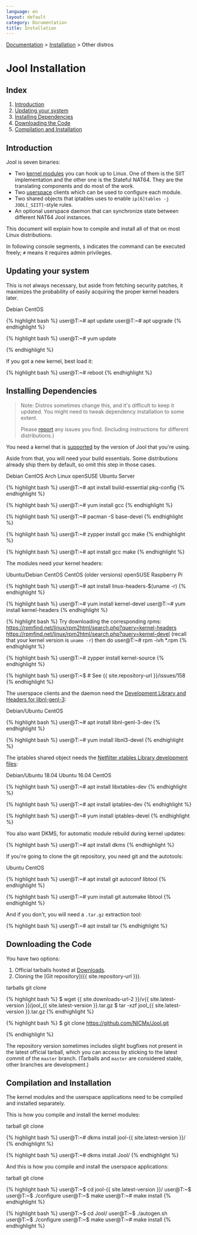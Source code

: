 ```yaml
---
language: en
layout: default
category: Documentation
title: Installation
---
```


[Documentation](documentation.html) > [Installation](documentation.html#installation) > Other distros

# Jool Installation

## Index

1. [Introduction](#introduction)
2. [Updating your system](#updating-your-system)
2. [Installing Dependencies](#installing-dependencies)
3. [Downloading the Code](#downloading-the-code)
4. [Compilation and Installation](#compilation-and-installation)

## Introduction

Jool is seven binaries:

- Two [kernel modules](https://en.wikipedia.org/wiki/Loadable_kernel_module) you can hook up to Linux. One of them is the SIIT implementation and the other one is the Stateful NAT64. They are the translating components and do most of the work.
- Two [userspace](https://en.wikipedia.org/wiki/User_space) clients which can be used to configure each module.
- Two shared objects that iptables uses to enable `ip[6]tables -j JOOL[_SIIT]`-style rules.
- An optional userspace daemon that can synchronize state between different NAT64 Jool instances.

This document will explain how to compile and install all of that on most Linux distributions.

In following console segments, `$` indicates the command can be executed freely; `#` means it requires admin privileges.

## Updating your system

This is not always necessary, but aside from fetching security patches, it maximizes the probability of easily acquiring the proper kernel headers later.

<div class="distro-menu">
	<span class="distro-selector" onclick="showDistro(this);">Debian</span>
	<span class="distro-selector" onclick="showDistro(this);">CentOS</span>
</div>

<!-- Debian -->
{% highlight bash %}
user@T:~# apt update
user@T:~# apt upgrade
{% endhighlight %}

<!-- CentOS -->
{% highlight bash %}
user@T:~# yum update
 
{% endhighlight %}

If you got a new kernel, best load it:

{% highlight bash %}
user@T:~# reboot
{% endhighlight %}

## Installing Dependencies

> Note: Distros sometimes change this, and it's difficult to keep it updated. You might need to tweak dependency installation to some extent.
> 
> Please [report](https://github.com/NICMx/Jool/issues) any issues you find. (Including instructions for different distributions.)

You need a kernel that is [supported](intro-jool.html#compatibility) by the version of Jool that you're using.

Aside from that, you will need your build essentials. Some distributions already ship them by default, so omit this step in those cases.

<div class="distro-menu">
	<span class="distro-selector" onclick="showDistro(this);">Debian</span>
	<span class="distro-selector" onclick="showDistro(this);">CentOS</span>
	<span class="distro-selector" onclick="showDistro(this);">Arch Linux</span>
	<span class="distro-selector" onclick="showDistro(this);">openSUSE</span>
	<span class="distro-selector" onclick="showDistro(this);">Ubuntu Server</span>
</div>

<!-- TODO pkg-config in other distros -->

<!-- Debian -->
{% highlight bash %}
user@T:~# apt install build-essential pkg-config
{% endhighlight %}

<!-- CentOS -->
{% highlight bash %}
user@T:~# yum install gcc
{% endhighlight %}

<!-- Arch Linux -->
{% highlight bash %}
user@T:~# pacman -S base-devel
{% endhighlight %}

<!-- openSUSE -->
{% highlight bash %}
user@T:~# zypper install gcc make
{% endhighlight %}

<!-- Ubuntu Server -->
{% highlight bash %}
user@T:~# apt install gcc make
{% endhighlight %}

The modules need your kernel headers:

<div class="distro-menu">
	<span class="distro-selector" onclick="showDistro(this);">Ubuntu/Debian</span>
	<span class="distro-selector" onclick="showDistro(this);">CentOS</span>
	<span class="distro-selector" onclick="showDistro(this);">CentOS (older versions)</span>
	<span class="distro-selector" onclick="showDistro(this);">openSUSE</span>
	<span class="distro-selector" onclick="showDistro(this);">Raspberry Pi</span>
</div>

<!-- Ubuntu/Debian -->
{% highlight bash %}
user@T:~# apt install linux-headers-$(uname -r)
{% endhighlight %}

<!-- CentOS -->
{% highlight bash %}
user@T:~# yum install kernel-devel
user@T:~# yum install kernel-headers
{% endhighlight %}

<!-- CentOS (Older versions) -->
{% highlight bash %}
Try downloading the corresponding rpms:
https://rpmfind.net/linux/rpm2html/search.php?query=kernel-headers
https://rpmfind.net/linux/rpm2html/search.php?query=kernel-devel
(recall that your kernel version is `uname -r`)
then do
user@T:~# rpm -ivh *.rpm
{% endhighlight %}

<!-- openSUSE -->
{% highlight bash %}
user@T:~# zypper install kernel-source
{% endhighlight %}

<!-- Raspberry Pi -->
{% highlight bash %}
user@T:~$ # See {{ site.repository-url }}/issues/158
{% endhighlight %}

The userspace clients and the daemon need the [Development Library and Headers for libnl-genl-3](http://www.infradead.org/~tgr/libnl/):

<div class="distro-menu">
	<span class="distro-selector" onclick="showDistro(this);">Debian/Ubuntu</span>
	<span class="distro-selector" onclick="showDistro(this);">CentOS</span>
</div>

<!-- Debian/Ubuntu -->
{% highlight bash %}
user@T:~# apt install libnl-genl-3-dev
{% endhighlight %}

<!-- CentOS -->
{% highlight bash %}
user@T:~# yum install libnl3-devel
{% endhighlight %}

The iptables shared object needs the [Netfilter xtables Library development files](http://www.netfilter.org/):

<div class="distro-menu">
	<span class="distro-selector" onclick="showDistro(this);">Debian/Ubuntu 18.04</span>
	<span class="distro-selector" onclick="showDistro(this);">Ubuntu 16.04</span>
	<span class="distro-selector" onclick="showDistro(this);">CentOS</span>
</div>

<!-- Debian/Ubuntu 18.04 -->
{% highlight bash %}
user@T:~# apt install libxtables-dev
{% endhighlight %}

<!-- Ubuntu 16.04 -->
{% highlight bash %}
user@T:~# apt install iptables-dev
{% endhighlight %}

<!-- CentOS -->
{% highlight bash %}
user@T:~# yum install iptables-devel
{% endhighlight %}

You also want DKMS, for automatic module rebuild during kernel updates:

{% highlight bash %}
user@T:~# apt install dkms
{% endhighlight %}

If you're going to clone the git repository, you need git and the autotools:

<div class="distro-menu">
	<span class="distro-selector" onclick="showDistro(this);">Ubuntu</span>
	<span class="distro-selector" onclick="showDistro(this);">CentOS</span>
</div>

<!-- Ubuntu -->
{% highlight bash %}
user@T:~# apt install git autoconf libtool
{% endhighlight %}

<!-- CentOS -->
{% highlight bash %}
user@T:~# yum install git automake libtool
{% endhighlight %}

And if you don't, you will need a `.tar.gz` extraction tool:

{% highlight bash %}
user@T:~# apt install tar
{% endhighlight %}

## Downloading the Code

You have two options:

1. Official tarballs hosted at [Downloads](download.html).
2. Cloning the [Git repository]({{ site.repository-url }}).

<div class="distro-menu">
	<span class="distro-selector" onclick="showDistro(this);">tarballs</span>
	<span class="distro-selector" onclick="showDistro(this);">git clone</span>
</div>

<!-- tarballs -->
{% highlight bash %}
$ wget {{ site.downloads-url-2 }}/v{{ site.latest-version }}/jool_{{ site.latest-version }}.tar.gz
$ tar -xzf jool_{{ site.latest-version }}.tar.gz
{% endhighlight %}

<!-- git clone -->
{% highlight bash %}
$ git clone https://github.com/NICMx/Jool.git
 
{% endhighlight %}

The repository version sometimes includes slight bugfixes not present in the latest official tarball, which you can access by sticking to the latest commit of the `master` branch. (Tarballs and `master` are considered stable, other branches are development.)

## Compilation and Installation

The kernel modules and the userspace applications need to be compiled and installed separately.

This is how you compile and install the kernel modules:

<div class="distro-menu">
	<span class="distro-selector" onclick="showDistro(this);">tarball</span>
	<span class="distro-selector" onclick="showDistro(this);">git clone</span>
</div>

<!-- tarball -->
{% highlight bash %}
user@T:~# dkms install jool-{{ site.latest-version }}/
{% endhighlight %}

<!-- git clone -->
{% highlight bash %}
user@T:~# dkms install Jool/
{% endhighlight %}

And this is how you compile and install the userspace applications:

<div class="distro-menu">
	<span class="distro-selector" onclick="showDistro(this);">tarball</span>
	<span class="distro-selector" onclick="showDistro(this);">git clone</span>
</div>

<!-- tarball -->
{% highlight bash %}
user@T:~$ cd jool-{{ site.latest-version }}/
user@T:~$
user@T:~$ ./configure
user@T:~$ make
user@T:~# make install
{% endhighlight %}

<!-- git clone -->
{% highlight bash %}
user@T:~$ cd Jool/
user@T:~$ ./autogen.sh
user@T:~$ ./configure
user@T:~$ make
user@T:~# make install
{% endhighlight %}

